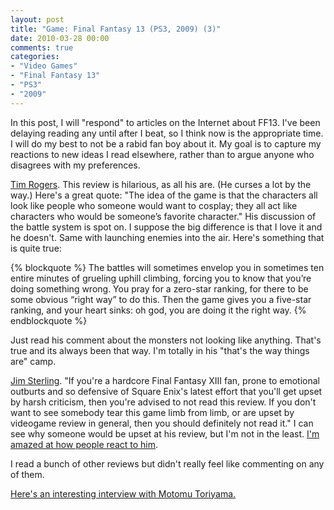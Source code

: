```yaml
---
layout: post
title: "Game: Final Fantasy 13 (PS3, 2009) (3)"
date: 2010-03-28 00:00
comments: true
categories:
- "Video Games"
- "Final Fantasy 13"
- "PS3"
- "2009"
---
```


In this post, I will "respond" to articles on the Internet about
FF13. I've been delaying reading any until after I beat, so I
think now is the appropriate time. I will do my best to not be a
rabid fan boy about it. My goal is to capture my reactions to new
ideas I read elsewhere, rather than to argue anyone who disagrees
with my preferences.

[Tim Rogers](http://www.actionbutton.net/?p=630). This review is hilarious, as all his are. (He curses a
lot by the way.) Here's a great quote: "The idea of the game is
that the characters all look like people who someone would want to
cosplay; they all act like characters who would be someone’s
favorite character." His discussion of the battle system is spot
on. I suppose the big difference is that I love it and he
doesn't. Same with launching enemies into the air. Here's
something that is quite true:

{% blockquote %} The battles will sometimes envelop you in
sometimes ten entire minutes of grueling uphill climbing, forcing
you to know that you’re doing something wrong. You pray for a
zero-star ranking, for there to be some obvious “right way” to do
this. Then the game gives you a five-star ranking, and your heart
sinks: oh god, you are doing it the right way.
{% endblockquote %}

Just read his comment about the monsters not looking like
anything. That's true and its always been that way. I'm totally in
his "that's the way things are" camp.

[Jim Sterling](http://www.destructoid.com/review-final-fantasy-xiii-167136.phtml). "If you're a hardcore Final Fantasy XIII fan, prone
to emotional outburts and so defensive of Square Enix's latest
effort that you'll get upset by harsh criticism, then you're
advised to not read this review. If you don't want to see somebody
tear this game limb from limb, or are upset by videogame review in
general, then you should definitely not read it." I can see why
someone would be upset at his review, but I'm not in the
least. [I'm amazed at how people react to him](http://www.destructoid.com/the-joys-of-being-a-videogame-reviewer-167383.phtml).

I read a bunch of other reviews but didn't really feel like
commenting on any of them.

[Here's an interesting interview with Motomu Toriyama.](http://www.gamasutra.com/view/feature/4304/the_mind_and_heart_of_final_.php)
